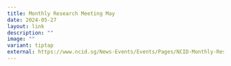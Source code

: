 ```yaml
---
title: Monthly Research Meeting May
date: 2024-05-27
layout: link
description: ""
image: ""
variant: tiptap
external: https://www.ncid.sg/News-Events/Events/Pages/NCID-Monthly-Research-Meeting-May.aspx
---
```

